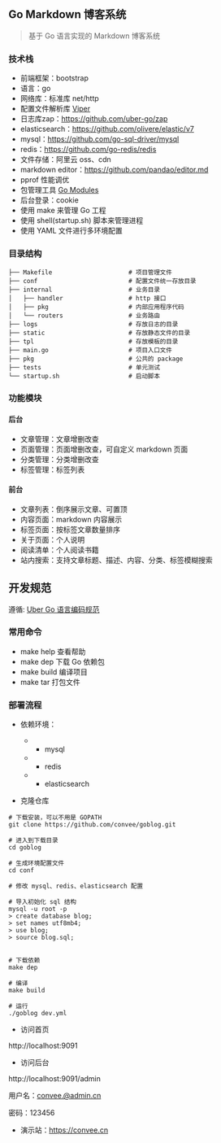 ## Go Markdown 博客系统
> 基于 Go 语言实现的 Markdown 博客系统

### 技术栈

* 前端框架：bootstrap
* 语言：go
* 网络库：标准库 net/http
* 配置文件解析库 [Viper](https://github.com/spf13/viper)
* 日志库zap：https://github.com/uber-go/zap
* elasticsearch：https://github.com/olivere/elastic/v7
* mysql：https://github.com/go-sql-driver/mysql
* redis：https://github.com/go-redis/redis
* 文件存储：阿里云 oss、cdn
* markdown editor：https://github.com/pandao/editor.md
* pprof 性能调优
* 包管理工具 [Go Modules](https://github.com/golang/go/wiki/Modules)
* 后台登录：cookie 
* 使用 make 来管理 Go 工程
* 使用 shell(startup.sh) 脚本来管理进程
* 使用 YAML 文件进行多环境配置

### 目录结构

```shell
├── Makefile                     # 项目管理文件
├── conf                         # 配置文件统一存放目录
├── internal                     # 业务目录
│   ├── handler                  # http 接口
│   ├── pkg                      # 内部应用程序代码
│   └── routers                  # 业务路由
├── logs                         # 存放日志的目录
├── static                       # 存放静态文件的目录
├── tpl                          # 存放模板的目录
├── main.go                      # 项目入口文件
├── pkg                          # 公共的 package
├── tests                        # 单元测试
└── startup.sh                   # 启动脚本
```

### 功能模块

#### 后台
* 文章管理：文章增删改查
* 页面管理：页面增删改查，可自定义 markdown 页面
* 分类管理：分类增删改查
* 标签管理：标签列表
  
#### 前台
* 文章列表：倒序展示文章、可置顶
* 内容页面：markdown 内容展示
* 标签页面：按标签文章数量排序
* 关于页面：个人说明
* 阅读清单：个人阅读书籍
* 站内搜索：支持文章标题、描述、内容、分类、标签模糊搜索

## 开发规范

遵循: [Uber Go 语言编码规范](https://github.com/uber-go/guide/blob/master/style.md)

### 常用命令

- make help 查看帮助
- make dep 下载 Go 依赖包
- make build 编译项目
- make tar 打包文件

### 部署流程
* 依赖环境：
  * * mysql 
  * * redis 
  * * elasticsearch
  
* 克隆仓库

```
# 下载安装，可以不用是 GOPATH
git clone https://github.com/convee/goblog.git

# 进入到下载目录
cd goblog

# 生成环境配置文件
cd conf

# 修改 mysql、redis、elasticsearch 配置

# 导入初始化 sql 结构
mysql -u root -p
> create database blog;
> set names utf8mb4;
> use blog;
> source blog.sql;


# 下载依赖
make dep

# 编译
make build

# 运行
./goblog dev.yml
```

* 访问首页

http://localhost:9091

* 访问后台

http://localhost:9091/admin
  
用户名：convee.@admin.cn
  
密码：123456

* 演示站：https://convee.cn